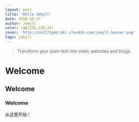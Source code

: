 ```yaml
---
layout: post
title: 'Hello Jekyll'
date: 2018-10-27
author: Jekyll
color: rgb(255,210,32)
cover: 'http://on2171g4d.bkt.clouddn.com/jekyll-banner.png'
tags: jekyll 
---
```


> Transform your plain text into static websites and blogs.

# Welcome

## Welcome

### Welcome

从这里开始！